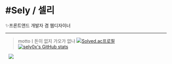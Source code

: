 # #Sely / 셀리
✨프론트앤드 개발자 겸 웹디자이너
* * *
> mottoㅣ돈이 없지 가오가 없나
[![Solved.ac프로필](http://mazassumnida.wtf/api/v2/generate_badge?boj=selysely)](https://solved.ac/selysely)  
[![sely0x's GitHub stats](https://github-readme-stats.vercel.app/api?username=sely0x&include_all_commits=true&show_icons=true&theme=cobalt)](https://github.com/sely0x/github-readme-stats)

<a href="https://instagram.com/sely0.x">
    <img 
        src="http://img.shields.io/badge/-Instagram-black?style=flat&logo=Instagram&link=https://instagram.com/sely0.x/"
        style="height : auto; margin-left : 10px; margin-right : 10px;"/>
</a>

